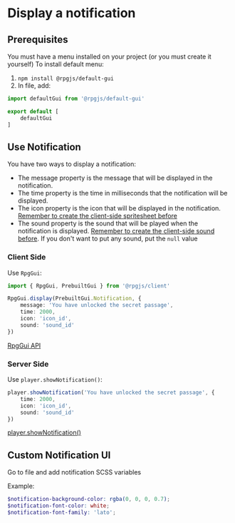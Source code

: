 # Display a notification

## Prerequisites

You must have a menu installed on your project (or you must create it yourself)
To install default menu: 

1. `npm install @rpgjs/default-gui`
2. In <PathTo to="modIndex" /> file, add: 

```ts
import defaultGui from '@rpgjs/default-gui' 

export default [
    defaultGui
]
```

## Use Notification

You have two ways to display a notification:

- The message property is the message that will be displayed in the notification.
- The time property is the time in milliseconds that the notification will be displayed.
- The icon property is the icon that will be displayed in the notification. [Remember to create the client-side spritesheet before](/guide/create-sprite.html)
- The sound property is the sound that will be played when the notification is displayed. [Remember to create the client-side sound before](/guide/create-sound.html). If you don't want to put any sound, put the `null` value

### Client Side

Use `RpgGui`:

```ts
import { RpgGui, PrebuiltGui } from '@rpgjs/client'

RpgGui.display(PrebuiltGui.Notification, {
    message: 'You have unlocked the secret passage',
    time: 2000,
    icon: 'icon_id',
    sound: 'sound_id'
})
```

[RpgGui API](/classes/gui.html)

### Server Side

Use `player.showNotification()`:

```ts
player.showNotification('You have unlocked the secret passage', {
    time: 2000,
    icon: 'icon_id',
    sound: 'sound_id'
})
```

[player.showNotification()](/commands/gui.html#displays-a-notification)

## Custom Notification UI

Go to <PathTo to="themeFile" /> file and add notification SCSS variables

Example:

```scss
$notification-background-color: rgba(0, 0, 0, 0.7);
$notification-font-color: white;
$notification-font-family: 'lato';
```